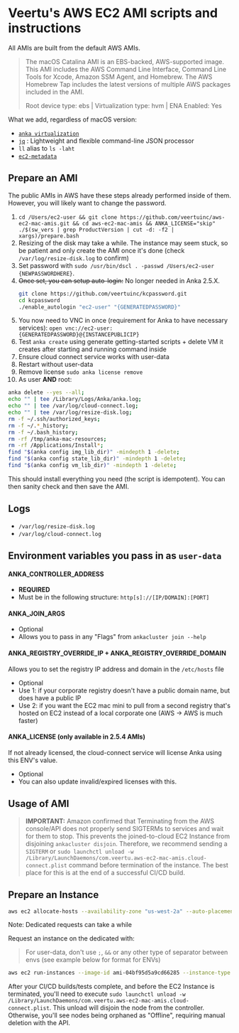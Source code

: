# Veertu's AWS EC2 AMI scripts and instructions

All AMIs are built from the default AWS AMIs.
> The macOS Catalina AMI is an EBS-backed, AWS-supported image. This AMI includes the AWS Command Line Interface, Command Line Tools for Xcode, Amazon SSM Agent, and Homebrew. The AWS Homebrew Tap includes the latest versions of multiple AWS packages included in the AMI.
>
> Root device type: ebs | Virtualization type: hvm | ENA Enabled: Yes

What we add, regardless of macOS version:

- [`anka virtualization`](https://veertu.com/anka-build/)
- [`jq`](https://formulae.brew.sh/formula/jq) : Lightweight and flexible command-line JSON processor
- `ll` alias to `ls -laht`
- [`ec2-metadata`](https://aws.amazon.com/code/ec2-instance-metadata-query-tool/)

## Prepare an AMI

The public AMIs in AWS have these steps already performed inside of them. However, you will likely want to change the password.

1. `cd /Users/ec2-user && git clone https://github.com/veertuinc/aws-ec2-mac-amis.git && cd aws-ec2-mac-amis && ANKA_LICENSE="skip" ./$(sw_vers | grep ProductVersion | cut -d: -f2 | xargs)/prepare.bash`
2. Resizing of the disk may take a while. The instance may seem stuck, so be patient and only create the AMI once it's done (check `/var/log/resize-disk.log` to confirm)
3. Set password with `sudo /usr/bin/dscl . -passwd /Users/ec2-user {NEWPASSWORDHERE}`.
4. ~~Once set, you can setup auto-login:~~ No longer needed in Anka 2.5.X.
    ```bash
    git clone https://github.com/veertuinc/kcpassword.git
    cd kcpassword
    ./enable_autologin "ec2-user" "{GENERATEDPASSWORD}"
    ```
5. You now need to VNC in once (requirement for Anka to have necessary services): `open vnc://ec2-user:{GENERATEDPASSWORD}@{INSTANCEPUBLICIP}`
6. Test `anka create` using generate getting-started scripts + delete VM it creates after starting and running command inside
7. Ensure cloud connect service works with user-data
8. Restart without user-data
9. Remove license `sudo anka license remove`
10. As user **AND** root:

  ```bash
  anka delete --yes --all;
  echo "" | tee /Library/Logs/Anka/anka.log; 
  echo "" | tee /var/log/cloud-connect.log;
  echo "" | tee /var/log/resize-disk.log; 
  rm -f ~/.ssh/authorized_keys; 
  rm -f ~/.*_history; 
  rm -f ~/.bash_history; 
  rm -rf /tmp/anka-mac-resources; 
  rm -rf /Applications/Install*;
  find "$(anka config img_lib_dir)" -mindepth 1 -delete;
  find "$(anka config state_lib_dir)" -mindepth 1 -delete;
  find "$(anka config vm_lib_dir)" -mindepth 1 -delete;
  ```

This should install everything you need (the script is idempotent). You can then sanity check and then save the AMI.

## Logs

- `/var/log/resize-disk.log`
- `/var/log/cloud-connect.log`
## Environment variables you pass in as `user-data`

#### **ANKA_CONTROLLER_ADDRESS**
- **REQUIRED**
- Must be in the following structure: `http[s]://[IP/DOMAIN]:[PORT]`

#### **ANKA_JOIN_ARGS**
- Optional
- Allows you to pass in any "Flags" from `ankacluster join --help`

#### **ANKA_REGISTRY_OVERRIDE_IP** + **ANKA_REGISTRY_OVERRIDE_DOMAIN**
Allows you to set the registry IP address and domain in the `/etc/hosts` file
- Optional
- Use 1: if your corporate registry doesn't have a public domain name, but does have a public IP
- Use 2: if you want the EC2 mac mini to pull from a second registry that's hosted on EC2 instead of a local corporate one (AWS -> AWS is much faster)

#### **ANKA_LICENSE** (only available in 2.5.4 AMIs)
If not already licensed, the cloud-connect service will license Anka using this ENV's value.
- Optional
- You can also update invalid/expired licenses with this.

## Usage of AMI

> **IMPORTANT:** Amazon confirmed that Terminating from the AWS console/API does not properly send SIGTERMs to services and wait for them to stop. This prevents the joined-to-cloud EC2 Instance from disjoining `ankacluster disjoin`. Therefore, we recommend sending a `SIGTERM` or `sudo launchctl unload -w /Library/LaunchDaemons/com.veertu.aws-ec2-mac-amis.cloud-connect.plist` command before termination of the instance. The best place for this is at the end of a successful CI/CD build.

## Prepare an Instance

```bash
aws ec2 allocate-hosts --availability-zone "us-west-2a" --auto-placement "on" --host-recovery "off" --quantity 1 --instance-type "mac1.metal"
```

Note: Dedicated requests can take a while

Request an instance on the dedicated with:

> For user-data, don't use `;`, `&&` or any other type of separator between envs (see example below for format for ENVs)

```bash
aws ec2 run-instances --image-id ami-04bf95d5a9cd66285 --instance-type mac1.metal --placement "HostId={HOSTIDHERE}" --key-name aws-veertu --ebs-optimized --associate-public-ip-address --security-group-ids sg-0893eeb7c6cae6da4 --user-data "export ANKA_CONTROLLER_ADDRESS=\"http://{CONTROLLER/REGISTRYIP}:8090\" export ANKA_REGISTRY_OVERRIDE_IP=\"{CONTROLLER/REGISTRYIP}\" export ANKA_REGISTRY_OVERRIDE_DOMAIN=\"anka.registry\"" --count 1 --block-device-mappings '[{ "DeviceName": "/dev/sda1", "Ebs": { "VolumeSize": 500, "VolumeType": "gp3" }}]'
```

After your CI/CD builds/tests complete, and before the EC2 Instance is terminated, you'll need to execute `sudo launchctl unload -w  /Library/LaunchDaemons/com.veertu.aws-ec2-mac-amis.cloud-connect.plist`. This unload will disjoin the node from the controller. Otherwise, you'll see nodes being orphaned as "Offline", requiring manual deletion with the API.